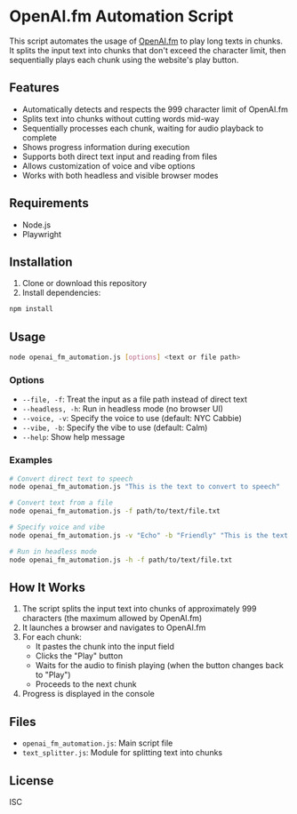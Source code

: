 # OpenAI.fm Automation Script

This script automates the usage of [OpenAI.fm](https://www.openai.fm/) to play long texts in chunks. It splits the input text into chunks that don't exceed the character limit, then sequentially plays each chunk using the website's play button.

## Features

- Automatically detects and respects the 999 character limit of OpenAI.fm
- Splits text into chunks without cutting words mid-way
- Sequentially processes each chunk, waiting for audio playback to complete
- Shows progress information during execution
- Supports both direct text input and reading from files
- Allows customization of voice and vibe options
- Works with both headless and visible browser modes

## Requirements

- Node.js
- Playwright

## Installation

1. Clone or download this repository
2. Install dependencies:

```bash
npm install
```

## Usage

```bash
node openai_fm_automation.js [options] <text or file path>
```

### Options

- `--file, -f`: Treat the input as a file path instead of direct text
- `--headless, -h`: Run in headless mode (no browser UI)
- `--voice, -v`: Specify the voice to use (default: NYC Cabbie)
- `--vibe, -b`: Specify the vibe to use (default: Calm)
- `--help`: Show help message

### Examples

```bash
# Convert direct text to speech
node openai_fm_automation.js "This is the text to convert to speech"

# Convert text from a file
node openai_fm_automation.js -f path/to/text/file.txt

# Specify voice and vibe
node openai_fm_automation.js -v "Echo" -b "Friendly" "This is the text to convert"

# Run in headless mode
node openai_fm_automation.js -h -f path/to/text/file.txt
```

## How It Works

1. The script splits the input text into chunks of approximately 999 characters (the maximum allowed by OpenAI.fm)
2. It launches a browser and navigates to OpenAI.fm
3. For each chunk:
   - It pastes the chunk into the input field
   - Clicks the "Play" button
   - Waits for the audio to finish playing (when the button changes back to "Play")
   - Proceeds to the next chunk
4. Progress is displayed in the console

## Files

- `openai_fm_automation.js`: Main script file
- `text_splitter.js`: Module for splitting text into chunks

## License

ISC

